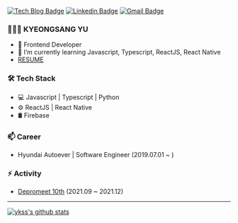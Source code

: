 [![Tech Blog Badge](http://img.shields.io/badge/-Tech%20blog-black?style=flat-square&logo=github&link=https://ykss.netlify.app/)](https://ykss.netlify.app/) 
[![Linkedin Badge](https://img.shields.io/badge/-LinkedIn-blue?style=flat-square&logo=Linkedin&logoColor=white&link=https://www.linkedin.com/in/kyeongsangyu/)](https://www.linkedin.com/in/kyeongsangyu/) 
[![Gmail Badge](https://img.shields.io/badge/-Gmail-d14836?style=flat-square&logo=Gmail&logoColor=white&link=mailto:yukyeongsang@gmail.com)](mailto:yukyeongsang@gmail.com)

### 👨🏻‍💻  KYEONGSANG YU

- 👨 Frontend Developer
- 🌱 I’m currently learning Javascript, Typescript, ReactJS, React Native
- [RESUME](https://ykss.notion.site/Kyeongsang-Yu-a4ddc1935ee74a0aafbb311aa7f675e7)


### 🛠 Tech Stack

- 💻  Javascript | Typescript | Python
- ⚙️  ReactJS | React Native 
- 🛢  Firebase 

### 📫 Career

- Hyundai Autoever | Software Engineer (2019.07.01 ~ )

### ⚡ Activity

- [Depromeet 10th](https://www.depromeet.com/) (2021.09 ~ 2021.12)

---
  
  [![ykss's github stats](https://github-readme-stats.vercel.app/api?username=ykss)](https://github.com/anuraghazra/github-readme-stats)



<!--
Here are some ideas to get you started:


- 👯 I’m looking to collaborate on ...
- 🤔 I’m looking for help with ...
- 💬 Ask me about ...
- 📫 How to reach me: ...
- 😄 Pronouns: ...
- ⚡ Fun fact: ...
-->

